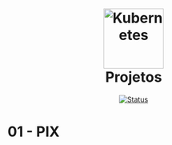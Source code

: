 <h1 align="center">
  <img src="image/k8s-logo.png" alt="Kubernetes" width=120px height=120px >
  <br>
  Projetos
</h1>

<div align="center">

<!-- [![Status](https://img.shields.io/badge/version-1.0-blue)]() -->
[![Status](https://img.shields.io/badge/status-active-success.svg)]()

</div>

# 01 - PIX

